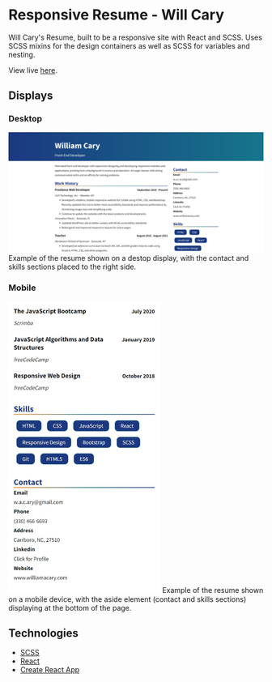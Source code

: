 # Responsive Resume - Will Cary

Will Cary's Resume, built to be a responsive site with React and SCSS. Uses SCSS mixins for the design containers as well as SCSS for variables and nesting.

View live [here](https://williamacary-resume.netlify.app/).

## Displays
### Desktop

![Desktop display](./src/images/desktop-display.jpg)
Example of the resume shown on a destop display, with the contact and skills sections placed to the right side.

### Mobile
<img alt='Mobile display' src='./src/images/mobile-display.jpg' width=300 />
Example of the resume shown on a mobile device, with the aside element (contact and skills sections) displaying at the bottom of the page.

## Technologies

- [SCSS](https://sass-lang.com/)
- [React](https://reactjs.org/)
- [Create React App](https://github.com/facebook/create-react-app)
